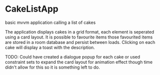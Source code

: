 # CakeListApp
basic mvvm application calling a list of cakes

The application displays cakes in a grid format, each element is seperated using a card layout. 
It is possible to favourite items those favourited items are stored in a room database and persist between loads.
Clicking on each cake will display a toast with the description.


TODO:
Could have created a dialogue popup for each cake or used constraint sets to expand the card layout for animation effect
though time didn't allow for this so it is something left to do.
